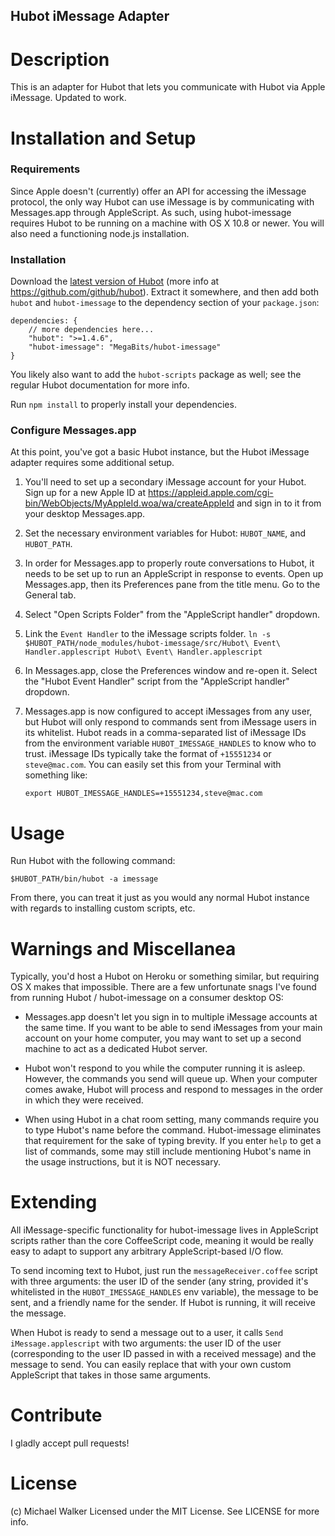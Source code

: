 Hubot iMessage Adapter
----------------------

Description
===========
This is an adapter for Hubot that lets you communicate with Hubot via Apple iMessage. Updated to work.



Installation and Setup
======================

### Requirements
Since Apple doesn't (currently) offer an API for accessing the iMessage protocol,
the only way Hubot can use iMessage is by communicating with Messages.app
through AppleScript. As such, using hubot-imessage requires Hubot to be running
on a machine with OS X 10.8 or newer. You will also need a functioning node.js
installation.

### Installation

Download the [latest version of Hubot](https://github.com/github/hubot/archive/master.zip)
(more info at https://github.com/github/hubot). Extract it somewhere, and then
add both `hubot` and `hubot-imessage` to the dependency section of your `package.json`:

    dependencies: {
        // more dependencies here...
        "hubot": ">=1.4.6",
        "hubot-imessage": "MegaBits/hubot-imessage"
    }

You likely also want to add the `hubot-scripts` package as well; see the regular
Hubot documentation for more info.

Run `npm install` to properly install your dependencies.


### Configure Messages.app
At this point, you've got a basic Hubot instance, but the Hubot iMessage adapter
requires some additional setup.

1. You'll need to set up a secondary iMessage account for your Hubot. Sign up for a
new Apple ID at https://appleid.apple.com/cgi-bin/WebObjects/MyAppleId.woa/wa/createAppleId
and sign in to it from your desktop Messages.app.

2. Set the necessary environment variables for Hubot: `HUBOT_NAME`, and `HUBOT_PATH`.

3. In order for Messages.app to properly route conversations to Hubot, it needs to
be set up to run an AppleScript in response to events. Open up Messages.app,
then its Preferences pane from the title menu. Go to the General tab.

4. Select "Open Scripts Folder" from the "AppleScript handler" dropdown.

5. Link the `Event Handler` to the
iMessage scripts folder. `ln -s $HUBOT_PATH/node_modules/hubot-imessage/src/Hubot\ Event\ Handler.applescript Hubot\ Event\ Handler.applescript`

6. In Messages.app, close the Preferences window and re-open it. Select the
"Hubot Event Handler" script from the "AppleScript handler" dropdown.

7. Messages.app is now configured to accept iMessages from any user, but Hubot
will only respond to commands sent from iMessage users in its whitelist.
Hubot reads in a comma-separated list of iMessage IDs from the environment
variable `HUBOT_IMESSAGE_HANDLES` to know who to trust. iMessage IDs typically
take the format of `+15551234` or `steve@mac.com`.
You can easily set this from your Terminal with something like:

    `export HUBOT_IMESSAGE_HANDLES=+15551234,steve@mac.com`


Usage
=====
Run Hubot with the following command:

    $HUBOT_PATH/bin/hubot -a imessage

From there, you can treat it just as you would any normal Hubot instance with
regards to installing custom scripts, etc.


Warnings and Miscellanea
========================
Typically, you'd host a Hubot on Heroku or something similar, but requiring OS X
makes that impossible. There are a few unfortunate snags I've found from running
Hubot / hubot-imessage on a consumer desktop OS:

* Messages.app doesn't let you sign in to multiple iMessage accounts at the same
time. If you want to be able to send iMessages from your main account on your home
computer, you may want to set up a second machine to act as a dedicated Hubot
server.

* Hubot won't respond to you while the computer running it is asleep. However,
the commands you send will queue up. When your computer comes awake, Hubot will
process and respond to messages in the order in which they were received.

* When using Hubot in a chat room setting, many commands require you to type
Hubot's name before the command. Hubot-imessage eliminates that requirement
for the sake of typing brevity. If you enter `help` to get a list of commands,
some may still include mentioning Hubot's name in the usage instructions, but it
is NOT necessary.


Extending
=========
All iMessage-specific functionality for hubot-imessage lives in AppleScript
scripts rather than the core CoffeeScript code, meaning it would be really easy
to adapt to support any arbitrary AppleScript-based I/O flow.

To send incoming text to Hubot, just run the `messageReceiver.coffee` script
with three arguments: the user ID of the sender (any string, provided it's
whitelisted in the `HUBOT_IMESSAGE_HANDLES` env variable), the message to
be sent, and a friendly name for the sender. If Hubot is running, it will
receive the message.

When Hubot is ready to send a message out to a user, it calls
`Send iMessage.applescript` with two arguments: the user ID of the user
(corresponding to the user ID passed in with a received message) and the message
to send. You can easily replace that with your own custom AppleScript that takes
in those same arguments.


Contribute
==========
I gladly accept pull requests!


License
=======
(c) Michael Walker
Licensed under the MIT License. See LICENSE for more info.
